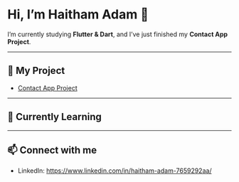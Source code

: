 # Hi, I’m Haitham Adam 👋

I’m currently studying **Flutter & Dart**, and I’ve just finished my **Contact App Project**.  

---

## 🔭 My Project
- [Contact App Project](https://github.com/haithamadam279/contact-app-project)

---

## 🌱 Currently Learning
---

## 📫 Connect with me
- LinkedIn: https://www.linkedin.com/in/haitham-adam-7659292aa/  
